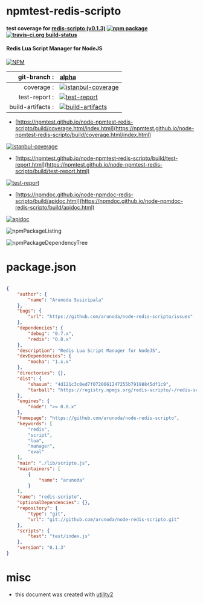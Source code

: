 # npmtest-redis-scripto

#### test coverage for  [redis-scripto (v0.1.3)](https://github.com/arunoda/node-redis-scripto)  [![npm package](https://img.shields.io/npm/v/npmtest-redis-scripto.svg?style=flat-square)](https://www.npmjs.org/package/npmtest-redis-scripto) [![travis-ci.org build-status](https://api.travis-ci.org/npmtest/node-npmtest-redis-scripto.svg)](https://travis-ci.org/npmtest/node-npmtest-redis-scripto)

#### Redis Lua Script Manager for NodeJS

[![NPM](https://nodei.co/npm/redis-scripto.png?downloads=true&downloadRank=true&stars=true)](https://www.npmjs.com/package/redis-scripto)

| git-branch : | [alpha](https://github.com/npmtest/node-npmtest-redis-scripto/tree/alpha)|
|--:|:--|
| coverage : | [![istanbul-coverage](https://npmtest.github.io/node-npmtest-redis-scripto/build/coverage.badge.svg)](https://npmtest.github.io/node-npmtest-redis-scripto/build/coverage.html/index.html)|
| test-report : | [![test-report](https://npmtest.github.io/node-npmtest-redis-scripto/build/test-report.badge.svg)](https://npmtest.github.io/node-npmtest-redis-scripto/build/test-report.html)|
| build-artifacts : | [![build-artifacts](https://npmtest.github.io/node-npmtest-redis-scripto/glyphicons_144_folder_open.png)](https://github.com/npmtest/node-npmtest-redis-scripto/tree/gh-pages/build)|

- [https://npmtest.github.io/node-npmtest-redis-scripto/build/coverage.html/index.html](https://npmtest.github.io/node-npmtest-redis-scripto/build/coverage.html/index.html)

[![istanbul-coverage](https://npmtest.github.io/node-npmtest-redis-scripto/build/screenCapture.buildCi.browser.%252Ftmp%252Fbuild%252Fcoverage.lib.html.png)](https://npmtest.github.io/node-npmtest-redis-scripto/build/coverage.html/index.html)

- [https://npmtest.github.io/node-npmtest-redis-scripto/build/test-report.html](https://npmtest.github.io/node-npmtest-redis-scripto/build/test-report.html)

[![test-report](https://npmtest.github.io/node-npmtest-redis-scripto/build/screenCapture.buildCi.browser.%252Ftmp%252Fbuild%252Ftest-report.html.png)](https://npmtest.github.io/node-npmtest-redis-scripto/build/test-report.html)

- [https://npmdoc.github.io/node-npmdoc-redis-scripto/build/apidoc.html](https://npmdoc.github.io/node-npmdoc-redis-scripto/build/apidoc.html)

[![apidoc](https://npmdoc.github.io/node-npmdoc-redis-scripto/build/screenCapture.buildCi.browser.%252Ftmp%252Fbuild%252Fapidoc.html.png)](https://npmdoc.github.io/node-npmdoc-redis-scripto/build/apidoc.html)

![npmPackageListing](https://npmtest.github.io/node-npmtest-redis-scripto/build/screenCapture.npmPackageListing.svg)

![npmPackageDependencyTree](https://npmtest.github.io/node-npmtest-redis-scripto/build/screenCapture.npmPackageDependencyTree.svg)



# package.json

```json

{
    "author": {
        "name": "Arunoda Susiripala"
    },
    "bugs": {
        "url": "https://github.com/arunoda/node-redis-scripto/issues"
    },
    "dependencies": {
        "debug": "0.7.x",
        "redis": "0.8.x"
    },
    "description": "Redis Lua Script Manager for NodeJS",
    "devDependencies": {
        "mocha": "1.x.x"
    },
    "directories": {},
    "dist": {
        "shasum": "4d121c3c0ed7f0720661247255b79198845df1c9",
        "tarball": "https://registry.npmjs.org/redis-scripto/-/redis-scripto-0.1.3.tgz"
    },
    "engines": {
        "node": ">= 0.8.x"
    },
    "homepage": "https://github.com/arunoda/node-redis-scripto",
    "keywords": [
        "redis",
        "script",
        "lua",
        "manager",
        "eval"
    ],
    "main": "./lib/scripto.js",
    "maintainers": [
        {
            "name": "arunoda"
        }
    ],
    "name": "redis-scripto",
    "optionalDependencies": {},
    "repository": {
        "type": "git",
        "url": "git://github.com/arunoda/node-redis-scripto.git"
    },
    "scripts": {
        "test": "test/index.js"
    },
    "version": "0.1.3"
}
```



# misc
- this document was created with [utility2](https://github.com/kaizhu256/node-utility2)
